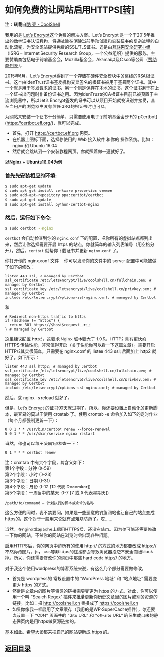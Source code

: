 # 如何免费的让网站启用HTTPS[[转](https://coolshell.cn/articles/18094.html)]

注：**转载**自[酷 壳 - CoolShell](https://coolshell.cn/)  

我用的是 [Let’s Encrypt](https://letsencrypt.org/)这个免费的解决方案。Let’s Encrypt 是一个于2015年推出的数字证书认证机构，将通过旨在消除当前手动创建和安装证书的复杂过程的自动化流程，为安全网站提供免费的SSL/TLS证书。这是由[互联网安全研究小组](https://letsencrypt.org/isrg/)（ISRG – Internet Security Research Group，一个公益组织）提供的服务。主要赞助商包括电子前哨基金会，Mozilla基金会，Akamai以及Cisco等公司（[赞助商列表](https://letsencrypt.org/sponsors/)）。  

2015年6月，Let’s Encrypt得到了一个存储在硬件安全模块中的离线的RSA根证书。这个由IdenTrust证书签发机构交叉签名的根证书被用于签署两个证书。其中一个就是用于签发请求的证书，另一个则是保存在本地的证书，这个证书用于在上一个证书出问题时作备份证书之用。因为IdenTrust的CA根证书目前已被预置于主流浏览器中，所以Let’s Encrypt签发的证书可以从项目开始就被识别并接受，甚至当用户的浏览器中没有信任ISRG的根证书时也可以。  
  
为网站来安装一个证书十分简单，只需要使用电子子前哨基金会EFF的 pCertbot](https://certbot.eff.org/)，就可以完成。  

* 首先，打开 https://certbot.eff.org 网页。
* 在机器上图标下面，选择你使用的 Web 接入软件 和你的 操作系统。比如：nginx 和 Ubuntu 16.04
* 然后就会跳转到一个安装教程网页。你就照着做一遍就好了。  

__以Nginx + Ubuntu16.04为例__
### 首先先安装相应的环境:
```bash
$ sudo apt-get update
$ sudo apt-get install software-properties-common
$ sudo add-apt-repository ppa:certbot/certbot
$ sudo apt-get update
$ sudo apt-get install python-certbot-nginx
```  
### 然后，运行如下命令:
```bash
$ sudo certbot --nginx
```  
`certbot` 会自动检查到你的 `nginx.conf` 下的配置，把你所有的虚拟站点都列出来，然后让你选择需要开启 https 的站点。你就简单的输入列表编号（用空格分开），然后，`certbot` 就帮你下载证书并更新 `nginx.conf` 了。  

你打开你的 nginx.conf 文件 ，你可以发现你的文件中的 server 配置中可能被做了如下的修改：  
```
listen 443 ssl; # managed by Certbot
ssl_certificate /etc/letsencrypt/live/coolshell.cn/fullchain.pem; # managed by Certbot
ssl_certificate_key /etc/letsencrypt/live/coolshell.cn/privkey.pem; # managed by Certbot
include /etc/letsencrypt/options-ssl-nginx.conf; # managed by Certbot
```  
和  
```
# Redirect non-https traffic to https 
if ($scheme != "https") {
  return 301 https://$host$request_uri;
} # managed by Certbot 
```  
这里建议配置 http2，这要求 Nginx 版本要大于 1.9.5。HTTP2 具有更快的 HTTPS 传输性能，非常值得开启（关于性能你可以看一下这篇文章）。需要开启HTTP/2其实很简单，只需要在 nginx.conf 的 listen 443 ssl; 后面加上 http2 就好了。如下所示：  
```
listen 443 ssl http2; # managed by Certbot 
ssl_certificate /etc/letsencrypt/live/coolshell.cn/fullchain.pem; # managed by Certbot 
ssl_certificate_key /etc/letsencrypt/live/coolshell.cn/privkey.pem; # managed by Certbot 
include /etc/letsencrypt/options-ssl-nginx.conf; # managed by Certbot
```  
然后，就 nginx -s reload 就好了。  

但是，Let’s Encrypt 的证书90天就过期了，所以，你还要设置上自动化的更新脚本，最容易的莫过于使用 crontab 了。使用 crontab -e 命令加入如下的定时作业（每个月都强制更新一下）：  
 ```
0 0 1 * * /usr/bin/certbot renew --force-renewal
5 0 1 * * /usr/sbin/service nginx restart
```
当然，你也可以每天凌晨1点检查一下：  
```
0 1 * * * certbot renew
```  

注：crontab 中有六个字段，其含义如下：  
第1个字段：分钟 (0-59)  
第2个字段：小时 (0-23)  
第3个字段：日期 (1-31)  
第4个字段：月份 (1-12 [12 代表 December])  
第5个字段：一周当中的某天 (0-7 [7 或 0 代表星期天])  
```
/path/to/command – 计划执行的脚本或命令的名称
```  

这么方便的同时，我不禁要问，如果是一些恶意的钓鱼网站也让自己的站点变成https的，这个对于一般用来说就有点难以防范了。哎……  

当然，在nginx或apache上启用HTTPS后，还没有结束。因为你可能还需要修改一下你的网站，不然你的网站在浏览时会出现各种问题。  

启用HTTPS后，你的网页中的所有的使用 http:// 的方式的地方都要改成 https:// 不然你的图片，js， css等非https的连接都会导致浏览器抱怨不安全而被block掉。所以，你还需要修改你的网页中那些 hard code http:// 的地方。  

对于我这个使用wordpress的博客系统来说，有这么几个部分需要做修改。  
* 首先是 wordpress的 常规设置中的 “WordPress 地址” 和 “站点地址” 需要变更为 https 的方式。
* 然后是文章内的图片等资源的链接需要变更为 https 的方式。对此，你可以使用一个叫 “Search Regex” 插件来批量更新你历史文章里的图片或别的资源的链接。比如：把 http://coolshell.cn 替换成了 https://coolshell.cn
* 如果你像我一样启用了文章缓存（我用的是WP-SuperCache插件），你还要去设置一下 “CDN” 页面中的 “Site URL” 和 “off-site URL” 确保生成出来的静态网页内是用https做资源链接的。  

基本如此。希望大家都来把自己的网站更新成 https 的。  
  
## [返回目录](https://github.com/MulticsYin/MulticsDevOps#web-相关)
